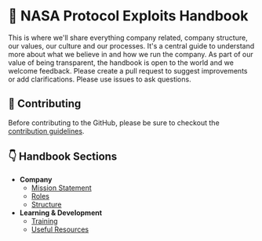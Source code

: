 # :rocket: NASA Protocol Exploits Handbook
This is where we'll share everything company related, company structure, our values, our culture and our 
processes. It's a central guide to understand more about what we believe in and how we run the company. 
As part of our value of being transparent, the handbook is open to the world and we welcome feedback. 
Please create a pull request to suggest improvements or add clarifications. Please use issues to ask 
questions.

## :pencil: Contributing
Before contributing to the GitHub, please be sure to checkout the [contribution guidelines](CONTRIBUTING.md).


## :point_down: Handbook Sections
- <b>Company</b>
  - [Mission Statement](docs/company/mission-statement.md)
  - [Roles](docs/company/roles.md)
  - [Structure](docs/company/structure.md)
- <b>Learning & Development</b>
  - [Training](docs/learning/training/README.md)
  - [Useful Resources](docs/learning/useful-resources/README.md)

